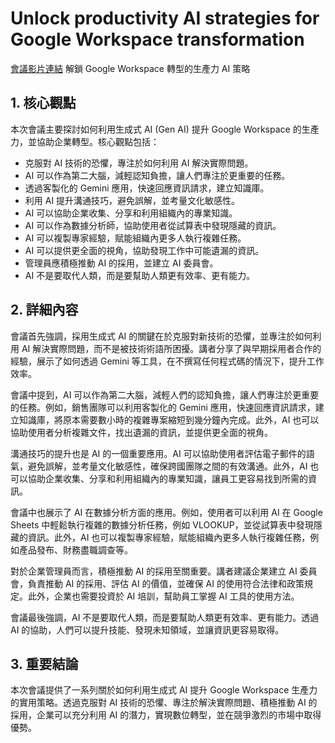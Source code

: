 # Unlock productivity AI strategies for Google Workspace transformation
[會議影片連結](https://www.youtube.com/watch?v=IhrA-I9ZJ4Y)
解鎖 Google Workspace 轉型的生產力 AI 策略

## 1. 核心觀點

本次會議主要探討如何利用生成式 AI (Gen AI) 提升 Google Workspace 的生產力，並協助企業轉型。核心觀點包括：

*   克服對 AI 技術的恐懼，專注於如何利用 AI 解決實際問題。
*   AI 可以作為第二大腦，減輕認知負擔，讓人們專注於更重要的任務。
*   透過客製化的 Gemini 應用，快速回應資訊請求，建立知識庫。
*   利用 AI 提升溝通技巧，避免誤解，並考量文化敏感性。
*   AI 可以協助企業收集、分享和利用組織內的專業知識。
*   AI 可以作為數據分析師，協助使用者從試算表中發現隱藏的資訊。
*   AI 可以複製專家經驗，賦能組織內更多人執行複雜任務。
*   AI 可以提供更全面的視角，協助發現工作中可能遺漏的資訊。
*   管理員應積極推動 AI 的採用，並建立 AI 委員會。
*   AI 不是要取代人類，而是要幫助人類更有效率、更有能力。

## 2. 詳細內容

會議首先強調，採用生成式 AI 的關鍵在於克服對新技術的恐懼，並專注於如何利用 AI 解決實際問題，而不是被技術術語所困擾。講者分享了與早期採用者合作的經驗，展示了如何透過 Gemini 等工具，在不撰寫任何程式碼的情況下，提升工作效率。

會議中提到，AI 可以作為第二大腦，減輕人們的認知負擔，讓人們專注於更重要的任務。例如，銷售團隊可以利用客製化的 Gemini 應用，快速回應資訊請求，建立知識庫，將原本需要數小時的複雜專案縮短到幾分鐘內完成。此外，AI 也可以協助使用者分析複雜文件，找出遺漏的資訊，並提供更全面的視角。

溝通技巧的提升也是 AI 的一個重要應用。AI 可以協助使用者評估電子郵件的語氣，避免誤解，並考量文化敏感性，確保跨國團隊之間的有效溝通。此外，AI 也可以協助企業收集、分享和利用組織內的專業知識，讓員工更容易找到所需的資訊。

會議中也展示了 AI 在數據分析方面的應用。例如，使用者可以利用 AI 在 Google Sheets 中輕鬆執行複雜的數據分析任務，例如 VLOOKUP，並從試算表中發現隱藏的資訊。此外，AI 也可以複製專家經驗，賦能組織內更多人執行複雜任務，例如產品發布、財務盡職調查等。

對於企業管理員而言，積極推動 AI 的採用至關重要。講者建議企業建立 AI 委員會，負責推動 AI 的採用、評估 AI 的價值，並確保 AI 的使用符合法律和政策規定。此外，企業也需要投資於 AI 培訓，幫助員工掌握 AI 工具的使用方法。

會議最後強調，AI 不是要取代人類，而是要幫助人類更有效率、更有能力。透過 AI 的協助，人們可以提升技能、發現未知領域，並讓資訊更容易取得。

## 3. 重要結論

本次會議提供了一系列關於如何利用生成式 AI 提升 Google Workspace 生產力的實用策略。透過克服對 AI 技術的恐懼、專注於解決實際問題、積極推動 AI 的採用，企業可以充分利用 AI 的潛力，實現數位轉型，並在競爭激烈的市場中取得優勢。
